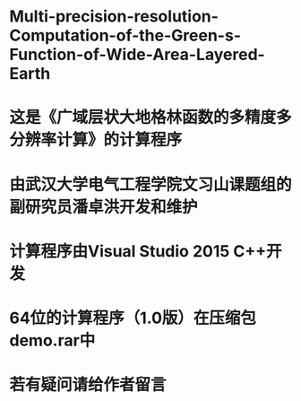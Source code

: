 # Multi-precision-resolution-Computation-of-the-Green-s-Function-of-Wide-Area-Layered-Earth
# 这是《广域层状大地格林函数的多精度多分辨率计算》的计算程序
# 由武汉大学电气工程学院文习山课题组的副研究员潘卓洪开发和维护
# 计算程序由Visual Studio 2015 C++开发
# 64位的计算程序（1.0版）在压缩包demo.rar中
# 若有疑问请给作者留言
